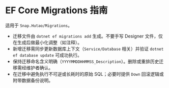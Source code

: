 # EF Core Migrations 指南

适用于 `Snap.Hutao/Migrations`。

- 迁移文件由 `dotnet ef migrations add` 生成。不要手写 Designer 文件，仅在生成后做最小化调整（如注释）。
- 新增迁移需同步更新数据库上下文（`Service/Database` 相关）并验证 `dotnet ef database update` 可成功执行。
- 保持迁移命名含义明确（`YYYYMMDDHHMMSS_Description`）。删除或重排历史迁移需经维护者确认。
- 在迁移中避免执行不可逆或长耗时的原始 SQL；必要时提供 `Down` 回滚逻辑或附带数据备份说明。
